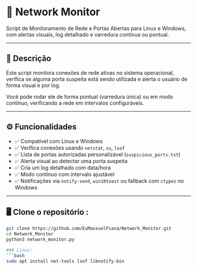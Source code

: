 # 🔐 Network Monitor

Script de Monitoramento de Rede e Portas Abertas para Linux e Windows, com alertas visuais, log detalhado e varredura contínua ou pontual.

---

## 📌 Descrição

Este script monitora conexões de rede ativas no sistema operacional, verifica se alguma porta suspeita está sendo utilizada e alerta o usuário de forma visual e por log.

Você pode rodar ele de forma pontual (varredura única) ou em modo contínuo, verificando a rede em intervalos configuráveis.

---

## ⚙️ Funcionalidades

- ✅ Compatível com Linux e Windows
- ✅ Verifica conexões usando `netstat`, `ss`, `lsof`
- ✅ Lista de portas autorizadas personalizável (`suspicious_ports.txt`)
- ✅ Alerta visual ao detectar uma porta suspeita
- ✅ Cria um log detalhado com data/hora
- ✅ Modo contínuo com intervalo ajustável
- ✅ Notificações via `notify-send`, `win10toast` ou fallback com `ctypes` no Windows

---

## 🖥️ Clone o repositório :
```bash
git clone https://github.com/EuMaxsuelPiana/Network_Monitor.git
cd Network_Monitor
python3 network_monitor.py

### Linux:
```bash
sudo apt install net-tools lsof libnotify-bin
